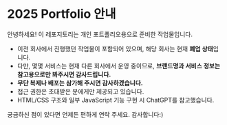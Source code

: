 # 2025 Portfolio 안내

안녕하세요!
이 레포지토리는 개인 포트폴리오용으로 준비한 작업물입니다.

- 이전 회사에서 진행했던 작업물이 포함되어 있으며, 해당 회사는 현재 **폐업 상태**입니다.
- 다만, 몇몇 서비스는 현재 다른 회사에서 운영 중이므로, **브랜드명과 서비스 정보는 참고용으로만 봐주시면 감사드립니다.**
- **무단 복제나 배포는 삼가해 주시면 감사하겠습니다.**
- 접근 권한은 초대받은 분에게만 제공되고 있습니다.
- HTML/CSS 구조와 일부 JavaScript 기능 구현 시 ChatGPT를 참고했습니다.

궁금하신 점이 있다면 언제든 편하게 연락 주세요.
감사합니다:)